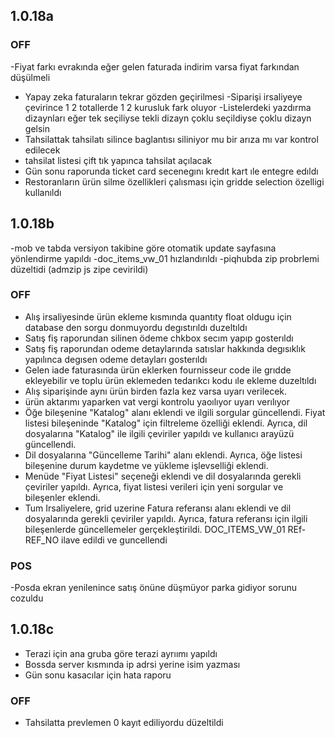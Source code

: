 
## 1.0.18a
### OFF
-Fiyat farkı evrakında eğer gelen faturada indirim varsa fiyat farkından düşülmeli
- Yapay zeka faturaların tekrar gözden geçirilmesi
-Siparişi irsaliyeye çevirince 1 2 totallerde 1 2 kurusluk fark oluyor 
-Listelerdeki yazdırma dizaynları eğer tek seçiliyse tekli dizayn çoklu seçildiyse çoklu dizayn gelsin
- Tahsilattak tahsilatı silince baglantısı siliniyor mu bir arıza mı var kontrol edilecek
- tahsilat listesi çift tık yapınca tahsilat açılacak
- Gün sonu raporunda ticket card secenegını kredıt kart ıle entegre edıldı
- Restoranların ürün silme özellikleri çalısması için gridde selection özelligi kullanıldı


## 1.0.18b
-mob ve tabda versiyon takibine göre otomatik update sayfasına yönlendirme yapıldı
-doc_items_vw_01 hızlandırıldı
-piqhubda zip probrlemi düzeltidi (admzip js zipe cevirildi)

### OFF
- Alış irsaliyesinde ürün ekleme kısmında quantıty float oldugu için database den sorgu donmuyordu degıstırıldı duzeltıldı
- Satış fiş raporundan silinen ödeme chkbox secım yapıp gosterıldı
- Satış fiş raporundan odeme detaylarında satıslar hakkında degısıklık yapılınca degısen odeme detayları gosterıldı
- Gelen iade faturasında ürün eklerken fournisseur code ile grıdde ekleyebilir ve toplu ürün eklemeden tedarıkcı kodu ıle ekleme duzeltıldı
- Alış siparişinde aynı ürün birden fazla kez varsa uyarı verilecek.
- ürün aktarımı yaparken vat vergi kontrolu yaoılıyor uyarı verılıyor
- Öğe bileşenine "Katalog" alanı eklendi ve ilgili sorgular güncellendi. Fiyat listesi bileşeninde "Katalog" için filtreleme özelliği eklendi. Ayrıca, dil dosyalarına "Katalog" ile ilgili çeviriler yapıldı ve kullanıcı arayüzü güncellendi.
- Dil dosyalarına "Güncelleme Tarihi" alanı eklendi. Ayrıca, öğe listesi bileşenine durum kaydetme ve yükleme işlevselliği eklendi.
- Menüde "Fiyat Listesi" seçeneği eklendi ve dil dosyalarında gerekli çeviriler yapıldı. Ayrıca, fiyat listesi verileri için yeni sorgular ve bileşenler eklendi.
 - Tum Irsaliyelere, grid uzerine Fatura referansı alanı eklendi ve dil dosyalarında gerekli çeviriler yapıldı. Ayrıca, fatura referansı için ilgili bileşenlerde güncellemeler gerçekleştirildi. DOC_ITEMS_VW_01 REf-REF_NO ilave edildi ve guncellendi

### POS
-Posda ekran yenilenince satış önüne düşmüyor parka gidiyor sorunu cozuldu

## 1.0.18c
- Terazi için ana gruba göre terazi ayrıımı yapıldı
- Bossda server kısmında ip adrsi yerine isim yazması
- Gün sonu kasacılar için hata raporu

### OFF
- Tahsilatta prevlemen 0 kayıt ediliyordu düzeltildi
